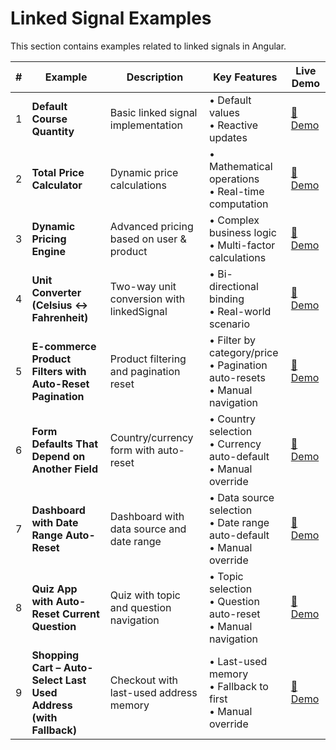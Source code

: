 # Linked Signal Examples

This section contains examples related to linked signals in Angular.

| # | Example | Description | Key Features | Live Demo |
|---|---------|-------------|--------------|-----------|
| 1 | **Default Course Quantity** | Basic linked signal implementation | • Default values<br>• Reactive updates | [🔗 Demo](https://angular-signal-examples.netlify.app/linked-signal/example1) |
| 2 | **Total Price Calculator** | Dynamic price calculations | • Mathematical operations<br>• Real-time computation | [🔗 Demo](https://angular-signal-examples.netlify.app/linked-signal/example2) |
| 3 | **Dynamic Pricing Engine** | Advanced pricing based on user & product | • Complex business logic<br>• Multi-factor calculations | [🔗 Demo](https://angular-signal-examples.netlify.app/linked-signal/example3) |
| 4 | **Unit Converter (Celsius ↔ Fahrenheit)** | Two-way unit conversion with linkedSignal | • Bi-directional binding<br>• Real-world scenario | [🔗 Demo](https://angular-signal-examples.netlify.app/linked-signal/example4) |
| 5 | **E-commerce Product Filters with Auto-Reset Pagination** | Product filtering and pagination reset | • Filter by category/price<br>• Pagination auto-resets<br>• Manual navigation | [🔗 Demo](https://angular-signal-examples.netlify.app/linked-signal/ls-example5) |
| 6 | **Form Defaults That Depend on Another Field** | Country/currency form with auto-reset | • Country selection<br>• Currency auto-default<br>• Manual override | [🔗 Demo](https://angular-signal-examples.netlify.app/linked-signal/ls-example6) |
| 7 | **Dashboard with Date Range Auto-Reset** | Dashboard with data source and date range | • Data source selection<br>• Date range auto-default<br>• Manual override | [🔗 Demo](https://angular-signal-examples.netlify.app/linked-signal/ls-example7) |
| 8 | **Quiz App with Auto-Reset Current Question** | Quiz with topic and question navigation | • Topic selection<br>• Question auto-reset<br>• Manual navigation | [🔗 Demo](https://angular-signal-examples.netlify.app/linked-signal/ls-example8) |
| 9 | **Shopping Cart – Auto-Select Last Used Address (with Fallback)** | Checkout with last-used address memory | • Last-used memory<br>• Fallback to first<br>• Manual override | [🔗 Demo](https://angular-signal-examples.netlify.app/linked-signal/ls-example9) |

